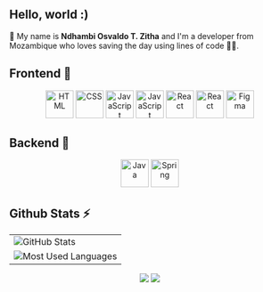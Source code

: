 ## Hello, world :)

💬 My name is **Ndhambi Osvaldo T. Zitha** and I'm a developer from Mozambique who loves saving the day using lines of code 🥷🏽. <br/>

## Frontend 🚀
<p align="center">
  <!-- Core Skills -->
  <img src="https://skillicons.dev/icons?i=html" alt="HTML" width="50" />
  <img src="https://skillicons.dev/icons?i=css" alt="CSS" width="50" />
  <img src="https://skillicons.dev/icons?i=javascript" alt="JavaScript" width="50" />
    <img src="https://skillicons.dev/icons?i=typescript" alt="JavaScript" width="50" />
  <img src="https://skillicons.dev/icons?i=react" alt="React" width="50" />
  <img src="https://skillicons.dev/icons?i=next" alt="React" width="50" />
  <img src="https://skillicons.dev/icons?i=figma" alt="Figma" width="50" />
</p>

## Backend 🚀
<p align="center">
  <!-- Core Skills -->
  <img src="https://skillicons.dev/icons?i=java" alt="Java" width="50" />
  <img src="https://skillicons.dev/icons?i=Spring" alt="Spring" width="50" />
</p>

## Github Stats ⚡

<table align="center">
  <tr>
    <td>
      <img src="https://github-readme-stats.vercel.app/api?username=ndhambii&show_icons=true&theme=radical&cache_seconds=1800" alt="GitHub Stats" />
    </td>
  </tr>
  <tr>
    <td align="center">
      <img src="https://github-readme-stats.vercel.app/api/top-langs/?username=ndhambii&layout=compact&theme=radical&cache_seconds=1800" alt="Most Used Languages" />
    </td>
  </tr>
</table>


<div align='center'>
   <a href="https://www.linkedin.com/in/ndhambii/" target="_blank"><img src="https://img.shields.io/badge/-LinkedIn-%230077B5?style=for-the-badge&logo=linkedin&logoColor=white" target="_blank"></a>  
  <a href = "mailto:osvaldondhambi@gmail.com"><img src="https://img.shields.io/badge/Gmail-D14836?style=for-the-badge&logo=gmail&logoColor=white" target="_blank"></a>   
</div>

